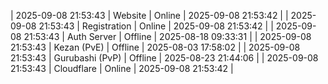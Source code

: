 | 2025-09-08 21:53:43 | Website | Online | 2025-09-08 21:53:42 |
| 2025-09-08 21:53:43 | Registration | Online | 2025-09-08 21:53:42 |
| 2025-09-08 21:53:43 | Auth Server | Offline | 2025-08-18 09:33:31 |
| 2025-09-08 21:53:43 | Kezan (PvE) | Offline | 2025-08-03 17:58:02 |
| 2025-09-08 21:53:43 | Gurubashi (PvP) | Offline | 2025-08-23 21:44:06 |
| 2025-09-08 21:53:43 | Cloudflare | Online | 2025-09-08 21:53:42 |
